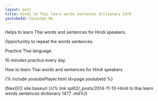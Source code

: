 ```yaml
---
layout: post
title: Hindi to Thai learn words sentences dictionary 1479 
youtubeId: CEnax3qY_RU
---
```

 
 
Helps to learn Thai words and sentences for Hindi speakers.

Opportunitiy to repeat the words sentences. 

Practice Thai language. 
 
10 minutes practice every day. 
 
How to learn Thai words and sentences for Hindi speakers 
 
{% include youtubePlayer.html id=page.youtubeId %}
 
 
[Next]({{ site.baseurl }}{% link  split2/_posts/2014-11-10-Hindi to thai learn words sentences dictionary 1477 .md%})
 
